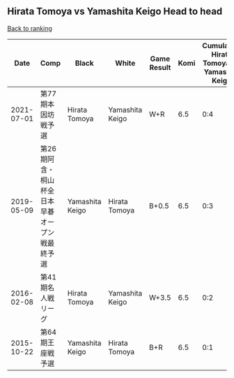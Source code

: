 ## Hirata Tomoya vs Yamashita Keigo Head to head

[Back to ranking](../../index.md)




| **Date** | **Comp** | **Black** | **White** | **Game Result** | **Komi** | **Cumulative Hirata Tomoya Vs Yamashita Keigo** | **Hirata Tomoya Streak** | **Yamashita Keigo Streak** | 
| --- | --- | --- | --- | --- | --- | --- | --- | --- |
| 2021-07-01 | 第77期本因坊戦予選 | Hirata Tomoya | Yamashita Keigo | W+R | 6.5 | 0:4 | 0 | 4 | 
| 2019-05-09 | 第26期阿含・桐山杯全日本早碁オープン戦最終予選 | Yamashita Keigo | Hirata Tomoya | B+0.5 | 6.5 | 0:3 | 0 | 3 | 
| 2016-02-08 | 第41期名人戦リーグ | Hirata Tomoya | Yamashita Keigo | W+3.5 | 6.5 | 0:2 | 0 | 2 | 
| 2015-10-22 | 第64期王座戦予選 | Yamashita Keigo | Hirata Tomoya | B+R | 6.5 | 0:1 | 0 | 1 |




